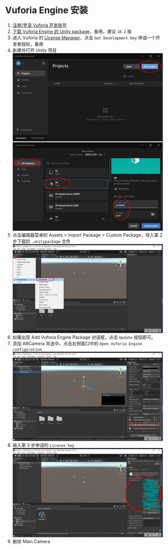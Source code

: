 # Vuforia Engine 安装

1. [注册/登录 Vuforia 开发账号](https://developer.vuforia.com/vui/auth/register)
2. [下载 Vuforia Engine 的 Unity package](https://developer.vuforia.com/downloads/sdk)，备用，建议 `10.2` 版
3. 进入 Vuforia 的 [License Manager](https://developer.vuforia.com/vui/develop/licenses)，点击 `Get Development Key` 申请一个开发者授权，备用
3. 新建并打开 Unity 项目
![](./files/vuforia-install/1.png)
![](./files/vuforia-install/2.png)
4. 点击编辑器菜单的 Assets > Import Package > Custom Package，导入第 2 步下载的 `.unitypackage` 文件
![](./files/vuforia-install/3.png)
5. 如果出现 Add Vuforia Engine Package 对话框，点击 `Update` 按钮即可。
6. 添加 ARCamera 并选中，点击右侧窗口中的 `Open Vuforia Engine configuration`
![](./files/vuforia-install/4.png)
7. 输入第 3 步申请的 `License key`
![](./files/vuforia-install/5.png)
8. 删除 Main Camera
